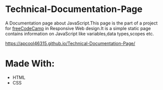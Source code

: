 # Technical-Documentation-Page

A Documentation page about JavaScript.This page is the part of a project for [freeCodeCamp](https://www.freecodecamp.org/) in Responsive Web design.It is a simple static page contains information on JavaScript like variables,data types,scopes etc.

https://apcool46315.github.io/Technical-Documentation-Page/

# Made With:
<ul>
  <li>HTML</li>
  <li>CSS</li>
  </ul>
